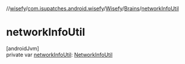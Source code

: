 //[wisefy](../../../../index.md)/[com.isupatches.android.wisefy](../../index.md)/[Wisefy](../index.md)/[Brains](index.md)/[networkInfoUtil](network-info-util.md)

# networkInfoUtil

[androidJvm]\
private var [networkInfoUtil](network-info-util.md): [NetworkInfoUtil](../../../com.isupatches.android.wisefy.networkinfo/-network-info-util/index.md)
